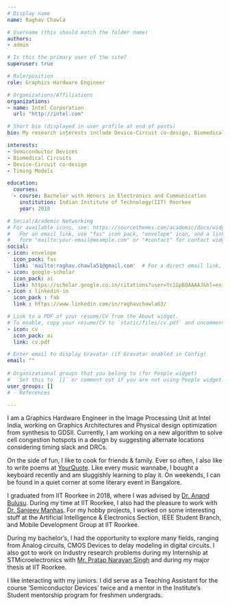 ```yaml
---
# Display name
name: Raghav Chawla

# Username (this should match the folder name)
authors:
- admin

# Is this the primary user of the site?
superuser: true

# Role/position
role: Graphics Hardware Engineer

# Organizations/Affiliations
organizations:
- name: Intel Corporation
  url: "http://intel.com"

# Short bio (displayed in user profile at end of posts)
bio: My research interests include Device-Circuit co-design, Biomedical Circuits.

interests:
- Semiconductor Devices
- Biomedical Circuits
- Device-Circuit co-design
- Timing Models

education:
  courses:
  - course: Bachelor with Honors in Electronics and Communication
    institution: Indian Institute of Technology(IIT) Roorkee
    year: 2018

# Social/Academic Networking
# For available icons, see: https://sourcethemes.com/academic/docs/widgets/#icons
#   For an email link, use "fas" icon pack, "envelope" icon, and a link in the
#   form "mailto:your-email@example.com" or "#contact" for contact widget.
social:
- icon: envelope
  icon_pack: fas
  link: 'mailto:raghav.chawla51@gmail.com'  # For a direct email link, use "mailto:test@example.org".
- icon: google-scholar
  icon_pack: ai
  link: https://scholar.google.co.in/citations?user=Yc1GpBQAAAAJ&hl=en
- icon : linkedin-in
  icon_pack : fab
  link : https://www.linkedin.com/in/raghavchawla63/

# Link to a PDF of your resume/CV from the About widget.
# To enable, copy your resume/CV to `static/files/cv.pdf` and uncomment the lines below.  
- icon: cv
  icon_pack: ai
  link: cv.pdf

# Enter email to display Gravatar (if Gravatar enabled in Config)
email: ""
  
# Organizational groups that you belong to (for People widget)
#   Set this to `[]` or comment out if you are not using People widget.  
user_groups: []
# - References

---
```

I am a Graphics Hardware Engineer in the Image Processing Unit at Intel India, working on Graphics Architectures and Physical design optimization from synthesis to GDSII. Currently, I am working on a new algorithm to solve cell congestion hotspots in a design by suggesting alternate locations considering timing slack and DRCs.  

On the side of fun, I like to cook for friends & family. Ever so often, I also like to write poems at [YourQuote](https://www.yourquote.in/raghav-chawla-mdu8/quotes). Like every music wannabe, I bought a keyboard recently and am sluggishly learning to play it. On weekends, I can be found in a quiet corner at some literary event in Bangalore. 

I graduated from IIT Roorkee in 2018, where I was advised by [Dr. Anand Bulusu](https://www.iitr.ac.in/departments/ECE/pages/People+Faculty+Bulusu__Anand.html). During my time at IIT Roorkee, I also had the pleasure to work with [Dr. Sanjeev Manhas](https://www.iitr.ac.in/departments/ECE/pages/People+Faculty+Manhas__Sanjeev.html). For my hobby projects, I worked on some interesting stuff at the Artificial Intelligence & Electronics Section, IEEE Student Branch, and Mobile Development Group at IIT Roorkee. 

During my bachelor’s, I had the opportunity to explore many fields, ranging from Analog circuits, CMOS Devices to delay modeling in digital circuits. I also got to work on Industry research problems during my Internship at STMicroelectronics with [Mr. Pratap Narayan Singh](https://www.linkedin.com/in/pratapns) and during my major thesis at IIT Roorkee.

I like interacting with my juniors. I did serve as a Teaching Assistant for the course ‘Semiconductor Devices’ twice and a mentor in the Institute’s Student mentorship program for freshmen undergrads. 